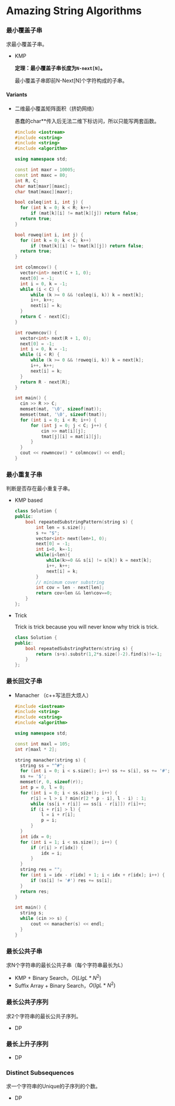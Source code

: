 # Amazing String Algorithms

### 最小覆盖子串

求最小覆盖子串。

* KMP

  **定理：最小覆盖子串长度为`N-next[N]`。**

  最小覆盖子串即前N-Next[N]个字符构成的子串。

#### Variants

* 二维最小覆盖矩阵面积（挤奶网络）

  愚蠢的char**传入后无法二维下标访问，所以只能写两套函数。

  ```c++
  #include <iostream>
  #include <cstring>
  #include <string>
  #include <algorithm>
  
  using namespace std;
  
  const int maxr = 10005;
  const int maxc = 80;
  int R, C;
  char mat[maxr][maxc];
  char tmat[maxc][maxr];
  
  bool coleq(int i, int j) {
  	for (int k = 0; k < R; k++)
  		if (mat[k][i] != mat[k][j]) return false;
  	return true;
  }
  
  bool roweq(int i, int j) {
  	for (int k = 0; k < C; k++)
  		if (tmat[k][i] != tmat[k][j]) return false;
  	return true;
  }
  
  int colmncov() {
  	vector<int> next(C + 1, 0);
  	next[0] = -1;
  	int i = 0, k = -1;
  	while (i < C) {
  		while (k >= 0 && !coleq(i, k)) k = next[k];
  		i++, k++;
  		next[i] = k;
  	}
  	return C - next[C];
  }
  
  int rowmncov() {
  	vector<int> next(R + 1, 0);
  	next[0] = -1;
  	int i = 0, k = -1;
  	while (i < R) {
  		while (k >= 0 && !roweq(i, k)) k = next[k];
  		i++, k++;
  		next[i] = k;
  	}
  	return R - next[R];
  }
  
  int main() {
  	cin >> R >> C;
  	memset(mat, '\0', sizeof(mat));
  	memset(tmat, '\0', sizeof(tmat));
  	for (int i = 0; i < R; i++) {
  		for (int j = 0; j < C; j++) {
  			cin >> mat[i][j];
  			tmat[j][i] = mat[i][j];
  		}
  	}
  	cout << rowmncov() * colmncov() << endl;
  }
  ```




### 最小重复子串

判断是否存在最小重复子串。

* KMP based

  ```c++
  class Solution {
  public:
      bool repeatedSubstringPattern(string s) {
          int len = s.size();
          s += "$";
          vector<int> next(len+1, 0);
          next[0] = -1;
          int i=0, k=-1;
          while(i<len){
              while(k>=0 && s[i] != s[k]) k = next[k];
              i++, k++;
              next[i] = k;
          }
          // minimum cover substring
          int cov = len - next[len];
          return cov<len && len%cov==0;
      }
  };
  ```

* Trick

  Trick is trick because you will never know why trick is trick.

  ```c++
  class Solution {
  public:
      bool repeatedSubstringPattern(string s) {
          return (s+s).substr(1,2*s.size()-2).find(s)!=-1;
      }
  };
  ```


### 最长回文子串

* Manacher （c++写法巨大烦人）

  ```c++
  #include <iostream>
  #include <string>
  #include <cstring>
  #include <algorithm>
  
  using namespace std;
  
  const int maxl = 105;
  int r[maxl * 2];
  
  string manacher(string s) {
  	string ss = "^#";
  	for (int i = 0; i < s.size(); i++) ss += s[i], ss += '#';
  	ss += '$';
  	memset(r, 0, sizeof(r));
  	int p = 0, l = 0;
  	for (int i = 0; i < ss.size(); i++) {
  		r[i] = l > i ? min(r[2 * p - i], l - i) : 1;
  		while (ss[i + r[i]] == ss[i - r[i]]) r[i]++;
  		if (i + r[i] > l) {
  			l = i + r[i];
  			p = i;
  		}
  	}
  	int idx = 0;
  	for (int i = 1; i < ss.size(); i++) {
  		if (r[i] > r[idx]) {
  			idx = i;
  		}
  	}
  	string res = "";
  	for (int i = idx - r[idx] + 1; i < idx + r[idx]; i++) {
  		if (ss[i] != '#') res += ss[i];
  	}
  	return res;
  }
  
  int main() {
  	string s;
  	while (cin >> s) {
  		cout << manacher(s) << endl;
  	}
  }
  ```

  

### 最长公共子串

求N个字符串的最长公共子串（每个字符串最长为L）

* KMP + Binary Search，$O(LlgL*N^2)$
* Suffix Array + Binary Search，$O(lgL*N^2)$



### 最长公共子序列

求2个字符串的最长公共子序列。

* DP



### 最长上升子序列

* DP



### Distinct Subsequences

求一个字符串的Unique的子序列的个数。

* DP

